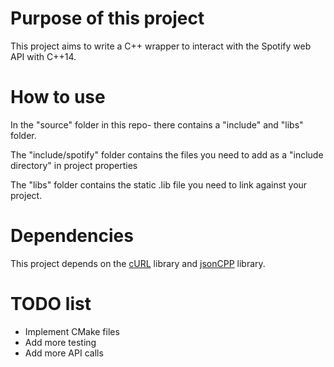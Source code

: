 # Purpose of this project

This project aims to write a C++ wrapper to interact with the Spotify web API with C++14.

# How to use
In the "source" folder in this repo- there contains a "include" and "libs" folder.

The "include/spotify" folder contains the files you need to add as a "include directory" in project properties

The "libs" folder contains the static .lib file you need to link against your project.

# Dependencies
This project depends on the [cURL](https://github.com/curl/curl) library and [jsonCPP](https://github.com/open-source-parsers/jsoncpp) library.

# TODO list
* Implement CMake files
* Add more testing
* Add more API calls